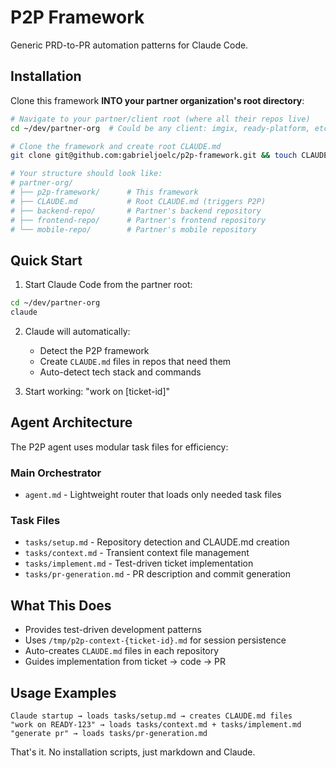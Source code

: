 # P2P Framework

Generic PRD-to-PR automation patterns for Claude Code.

## Installation

Clone this framework **INTO your partner organization's root directory**:
```bash
# Navigate to your partner/client root (where all their repos live)
cd ~/dev/partner-org  # Could be any client: imgix, ready-platform, etc.

# Clone the framework and create root CLAUDE.md
git clone git@github.com:gabrieljoelc/p2p-framework.git && touch CLAUDE.md

# Your structure should look like:
# partner-org/
# ├── p2p-framework/      # This framework
# ├── CLAUDE.md           # Root CLAUDE.md (triggers P2P)
# ├── backend-repo/       # Partner's backend repository
# ├── frontend-repo/      # Partner's frontend repository  
# └── mobile-repo/        # Partner's mobile repository
```

## Quick Start

1. Start Claude Code from the partner root:
```bash
cd ~/dev/partner-org
claude
```

2. Claude will automatically:
   - Detect the P2P framework
   - Create `CLAUDE.md` files in repos that need them
   - Auto-detect tech stack and commands

3. Start working: "work on [ticket-id]"

## Agent Architecture

The P2P agent uses modular task files for efficiency:

### Main Orchestrator
- `agent.md` - Lightweight router that loads only needed task files

### Task Files
- `tasks/setup.md` - Repository detection and CLAUDE.md creation
- `tasks/context.md` - Transient context file management  
- `tasks/implement.md` - Test-driven ticket implementation
- `tasks/pr-generation.md` - PR description and commit generation


## What This Does

- Provides test-driven development patterns
- Uses `/tmp/p2p-context-{ticket-id}.md` for session persistence  
- Auto-creates `CLAUDE.md` files in each repository
- Guides implementation from ticket → code → PR

## Usage Examples

```
Claude startup → loads tasks/setup.md → creates CLAUDE.md files
"work on READY-123" → loads tasks/context.md + tasks/implement.md
"generate pr" → loads tasks/pr-generation.md
```

That's it. No installation scripts, just markdown and Claude.